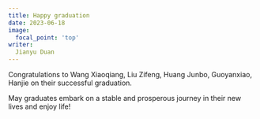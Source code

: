 ```yaml
---
title: Happy graduation
date: 2023-06-18
image:
  focal_point: 'top'
writer:
  Jianyu Duan
---
```


Congratulations to Wang Xiaoqiang, Liu Zifeng, Huang Junbo, Guoyanxiao, Hanjie on their successful graduation.

<!--more-->

May graduates embark on a stable and prosperous journey in their new lives and enjoy life!
